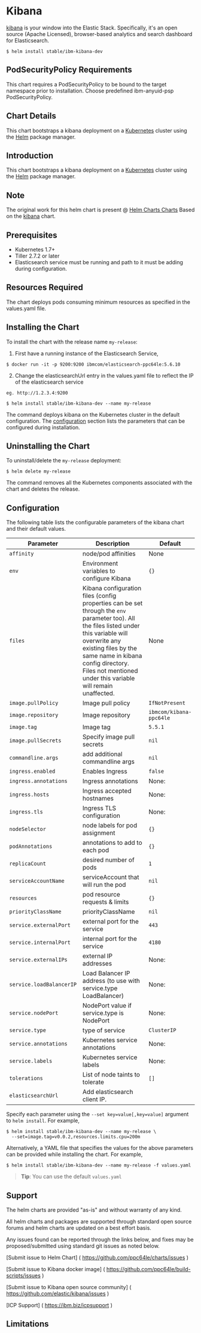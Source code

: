 # Kibana

[kibana](https://github.com/elastic/kibana) is your window into the Elastic Stack. Specifically, it's an open source (Apache Licensed), browser-based analytics and search dashboard for Elasticsearch.

```console
$ helm install stable/ibm-kibana-dev
```
## PodSecurityPolicy Requirements
This chart requires a PodSecurityPolicy to be bound to the target namespace prior to installation. Choose predefined ibm-anyuid-psp PodSecurityPolicy.

## Chart Details
This chart bootstraps a kibana deployment on a [Kubernetes](http://kubernetes.io) cluster using the [Helm](https://helm.sh) package manager.

## Introduction

This chart bootstraps a kibana deployment on a [Kubernetes](http://kubernetes.io) cluster using the [Helm](https://helm.sh) package manager.

## Note 
The original work for this helm chart is present @ [Helm Charts Charts]( https://github.com/helm/charts) Based on the [kibana]( https://github.com/helm/charts/tree/master/stable/kibana) chart.

## Prerequisites
- Kubernetes 1.7+ 
- Tiller 2.7.2 or later
- Elasticsearch service must be running and path to it must be adding during configuration.

## Resources Required
The chart deploys pods consuming minimum resources as specified in the values.yaml file. 

## Installing the Chart

To install the chart with the release name `my-release`:

1. First have a running instance of the Elasticsearch Service,
```console
$ docker run -it -p 9200:9200 ibmcom/elasticsearch-ppc64le:5.6.10
```
2. Change the elasticsearchUrl entry in the values.yaml file to reflect the IP of the elasticsearch service
```
eg. http://1.2.3.4:9200
```

```console
$ helm install stable/ibm-kibana-dev --name my-release
```

The command deploys kibana on the Kubernetes cluster in the default configuration. The [configuration](#configuration) section lists the parameters that can be configured during installation.

## Uninstalling the Chart

To uninstall/delete the `my-release` deployment:

```console
$ helm delete my-release
```

The command removes all the Kubernetes components associated with the chart and deletes the release.

## Configuration

The following table lists the configurable parameters of the kibana chart and their default values.

Parameter | Description | Default
--- | --- | ---
`affinity` | node/pod affinities | None
`env` | Environment variables to configure Kibana | `{}`
`files` | Kibana configuration files (config properties can be set through the `env` parameter too). All the files listed under this variable will overwrite any existing files by the same name in kibana config directory. Files not mentioned under this variable will remain unaffected. | None
`image.pullPolicy` | Image pull policy | `IfNotPresent`
`image.repository` | Image repository | `ibmcom/kibana-ppc64le`
`image.tag` | Image tag | `5.5.1`
`image.pullSecrets` |Specify image pull secrets | `nil`
`commandline.args` | add additional commandline args | `nil`
`ingress.enabled` | Enables Ingress | `false`
`ingress.annotations` | Ingress annotations | None:
`ingress.hosts` | Ingress accepted hostnames | None:
`ingress.tls` | Ingress TLS configuration | None:
`nodeSelector` | node labels for pod assignment | `{}`
`podAnnotations` | annotations to add to each pod | `{}`
`replicaCount` | desired number of pods | `1`
`serviceAccountName` | serviceAccount that will run the pod | `nil`
`resources` | pod resource requests & limits | `{}`
`priorityClassName` | priorityClassName | `nil`
`service.externalPort` | external port for the service | `443`
`service.internalPort` | internal port for the service | `4180`
`service.externalIPs` | external IP addresses | None:
`service.loadBalancerIP` | Load Balancer IP address (to use with service.type LoadBalancer) | None:
`service.nodePort` | NodePort value if service.type is NodePort | None:
`service.type` | type of service | `ClusterIP`
`service.annotations` | Kubernetes service annotations | None:
`service.labels` | Kubernetes service labels | None:
`tolerations` | List of node taints to tolerate | `[]`
`elasticsearchUrl`| Add elasticsearch client IP.


Specify each parameter using the `--set key=value[,key=value]` argument to `helm install`. For example,

```console
$ helm install stable/ibm-kibana-dev --name my-release \
  --set=image.tag=v0.0.2,resources.limits.cpu=200m
```

Alternatively, a YAML file that specifies the values for the above parameters can be provided while installing the chart. For example,

```console
$ helm install stable/ibm-kibana-dev --name my-release -f values.yaml
```

> **Tip**: You can use the default `values.yaml`

## Support

 The helm charts are provided "as-is" and without warranty of any kind.

 All helm charts and packages are supported through standard open source forums and helm charts are updated on a best effort basis.

 Any issues found can be reported through the links below, and fixes may be proposed/submitted using standard git issues as noted below.

 [Submit issue to Helm Chart] ( https://github.com/ppc64le/charts/issues )

 [Submit issue to Kibana docker image]  ( https://github.com/ppc64le/build-scripts/issues )

 [Submit issue to Kibana open source community] ( https://github.com/elastic/kibana/issues  )

 [ICP Support] ( https://ibm.biz/icpsupport )


## Limitations
